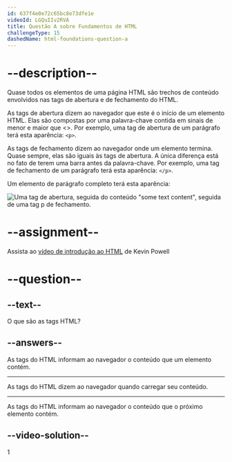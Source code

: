 ```yaml
---
id: 637f4e0e72c65bc8e73dfe1e
videoId: LGQuIIv2RVA
title: Questão A sobre Fundamentos de HTML
challengeType: 15
dashedName: html-foundations-question-a
---
```


# --description--

Quase todos os elementos de uma página HTML são trechos de conteúdo envolvidos nas tags de abertura e de fechamento do HTML.

As tags de abertura dizem ao navegador que este é o início de um elemento HTML. Elas são compostas por uma palavra-chave contida em sinais de menor e maior que <>. Por exemplo, uma tag de abertura de um parágrafo terá esta aparência: `<p>`.

As tags de fechamento dizem ao navegador onde um elemento termina. Quase sempre, elas são iguais às tags de abertura. A única diferença está no fato de terem uma barra antes da palavra-chave. Por exemplo, uma tag de fechamento de um parágrafo terá esta aparência: `</p>`.

Um elemento de parágrafo completo terá esta aparência:

<img src="https://cdn.freecodecamp.org/curriculum/odin-project/html-foundations/html-foundations-01.png" alt='Uma tag de abertura, seguida do conteúdo "some text content", seguida de uma tag p de fechamento.' />

# --assignment--

Assista ao <a href="https://www.youtube.com/watch?v=LGQuIIv2RVA&list=PL4-IK0AVhVjM0xE0K2uZRvsM7LkIhsPT-" target="_blank">vídeo de introdução ao HTML</a> de Kevin Powell

# --question--

## --text--

O que são as tags HTML?

## --answers--

As tags do HTML informam ao navegador o conteúdo que um elemento contém.

---

As tags do HTML dizem ao navegador quando carregar seu conteúdo.

---

As tags do HTML informam ao navegador o conteúdo que o próximo elemento contém.


## --video-solution--

1
